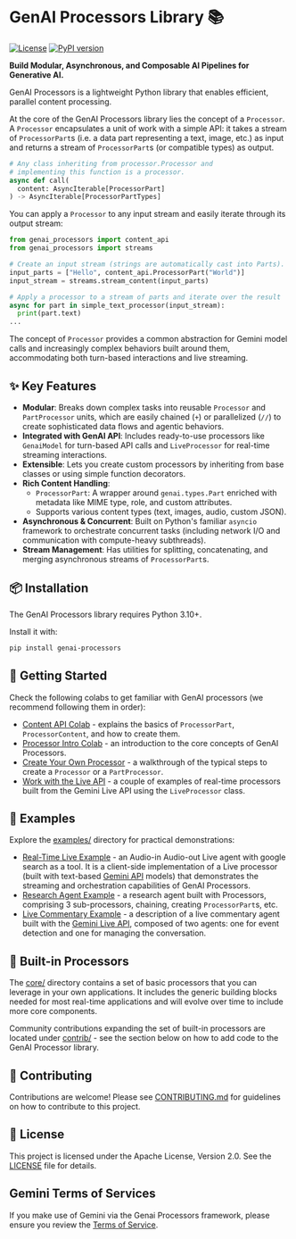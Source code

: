# GenAI Processors Library 📚

[![License](https://img.shields.io/badge/License-Apache_2.0-blue.svg)](LICENSE)
[![PyPI version](https://img.shields.io/pypi/v/genai-processors.svg)](https://pypi.org/project/genai-processors/)

**Build Modular, Asynchronous, and Composable AI Pipelines for Generative AI.**

GenAI Processors is a lightweight Python library that enables efficient,
parallel content processing.

At the core of the GenAI Processors library lies the concept of a `Processor`. A
`Processor` encapsulates a unit of work with a simple API: it takes a stream of
`ProcessorPart`s (i.e. a data part representing a text, image, etc.) as input
and returns a stream of `ProcessorPart`s (or compatible types) as output.

```python
# Any class inheriting from processor.Processor and
# implementing this function is a processor.
async def call(
  content: AsyncIterable[ProcessorPart]
) -> AsyncIterable[ProcessorPartTypes]
```

You can apply a `Processor` to any input stream and easily iterate through its
output stream:

```python
from genai_processors import content_api
from genai_processors import streams

# Create an input stream (strings are automatically cast into Parts).
input_parts = ["Hello", content_api.ProcessorPart("World")]
input_stream = streams.stream_content(input_parts)

# Apply a processor to a stream of parts and iterate over the result
async for part in simple_text_processor(input_stream):
  print(part.text)
...
```

The concept of `Processor` provides a common abstraction for Gemini model calls
and increasingly complex behaviors built around them, accommodating both
turn-based interactions and live streaming.

## ✨ Key Features

*   **Modular**: Breaks down complex tasks into reusable `Processor` and
    `PartProcessor` units, which are easily chained (`+`) or parallelized (`//`)
    to create sophisticated data flows and agentic behaviors.
*   **Integrated with GenAI API**: Includes ready-to-use processors like
    `GenaiModel` for turn-based API calls and `LiveProcessor` for real-time
    streaming interactions.
*   **Extensible**: Lets you create custom processors by inheriting from base
    classes or using simple function decorators.
*   **Rich Content Handling**:
    *   `ProcessorPart`: A wrapper around `genai.types.Part` enriched with
        metadata like MIME type, role, and custom attributes.
    *   Supports various content types (text, images, audio, custom JSON).
*   **Asynchronous & Concurrent**: Built on Python's familiar `asyncio`
    framework to orchestrate concurrent tasks (including network I/O and
    communication with compute-heavy subthreads).
*   **Stream Management**: Has utilities for splitting, concatenating, and
    merging asynchronous streams of `ProcessorPart`s.

## 📦 Installation

The GenAI Processors library requires Python 3.10+.

Install it with:

```bash
pip install genai-processors
```

## 🚀 Getting Started

Check the following colabs to get familiar with GenAI processors (we recommend
following them in order):

*   [Content API Colab](https://colab.research.google.com/github/google-gemini/genai-processors/blob/main/notebooks/content_api_intro.ipynb) -
    explains the basics of `ProcessorPart`, `ProcessorContent`, and how to
    create them.
*   [Processor Intro Colab](https://colab.research.google.com/github/google-gemini/genai-processors/blob/main/notebooks/processor_intro.ipynb) -
    an introduction to the core concepts of GenAI Processors.
*   [Create Your Own Processor](https://colab.research.google.com/github/google-gemini/genai-processors/blob/main/notebooks/create_your_own_processor.ipynb) -
    a walkthrough of the typical steps to create a `Processor` or a
    `PartProcessor`.
*   [Work with the Live API](https://colab.research.google.com/github/google-gemini/genai-processors/blob/main/notebooks/live_processor_intro.ipynb) -
    a couple of examples of real-time processors built from the Gemini Live API
    using the `LiveProcessor` class.

## 📖 Examples

Explore the [examples/](examples/) directory for practical demonstrations:

*   [Real-Time Live Example](examples/realtime_simple_cli.py) - an Audio-in
    Audio-out Live agent with google search as a tool. It is a client-side
    implementation of a Live processor (built with text-based
    [Gemini API](https://ai.google.dev/gemini-api/docs) models) that
    demonstrates the streaming and orchestration capabilities of GenAI
    Processors.
*   [Research Agent Example](examples/research/README.md) - a research agent
    built with Processors, comprising 3 sub-processors, chaining, creating
    `ProcessorPart`s, etc.
*   [Live Commentary Example](examples/live/README.md) - a description of a live
    commentary agent built with the
    [Gemini Live API](https://ai.google.dev/gemini-api/docs/live), composed of
    two agents: one for event detection and one for managing the conversation.

## 🧩 Built-in Processors

The [core/](genai_processors/core/) directory contains a set of basic processors that you can
leverage in your own applications. It includes the generic building blocks
needed for most real-time applications and will evolve over time to include more
core components.

Community contributions expanding the set of built-in processors are located
under [contrib/](genai_processors/contrib/) - see the section below on how to add code to the
GenAI Processor library.

## 🤝 Contributing

Contributions are welcome! Please see [CONTRIBUTING.md](CONTRIBUTING.md) for
guidelines on how to contribute to this project.

## 📜 License

This project is licensed under the Apache License, Version 2.0. See the
[LICENSE](LICENSE) file for details.

## Gemini Terms of Services

If you make use of Gemini via the Genai Processors framework, please ensure you
review the [Terms of Service](https://ai.google.dev/gemini-api/terms).
